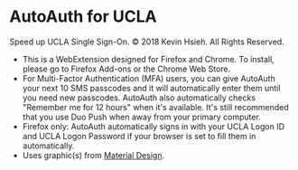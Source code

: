 # AutoAuth for UCLA
Speed up UCLA Single Sign-On. © 2018 Kevin Hsieh. All Rights Reserved. 

- This is a WebExtension designed for Firefox and Chrome. To install, please
  go to Firefox Add-ons or the Chrome Web Store.
- For Multi-Factor Authentication (MFA) users, you can give AutoAuth your next
  10 SMS passcodes and it will automatically enter them until you need new
  passcodes. AutoAuth also automatically checks "Remember me for 12 hours" when
  it's available. It's still recommended that you use Duo Push when away from
  your primary computer.
- Firefox only: AutoAuth automatically signs in with your UCLA Logon ID and
  UCLA Logon Password if your browser is set to fill them in automatically.
- Uses graphic(s) from [Material Design](https://material.io/icons/).
